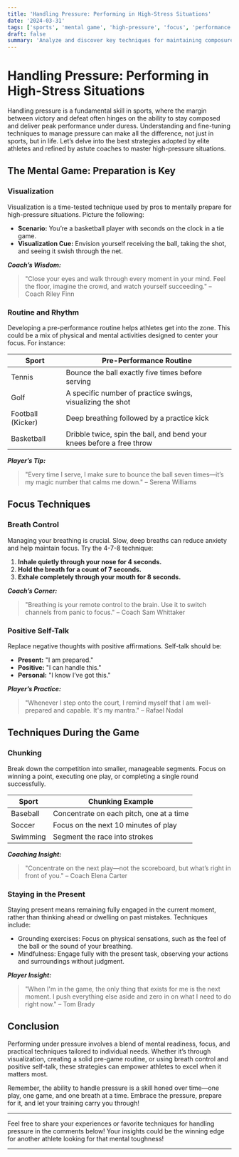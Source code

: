 ```yaml
---
title: 'Handling Pressure: Performing in High-Stress Situations'
date: '2024-03-31'
tags: ['sports', 'mental game', 'high-pressure', 'focus', 'performance', 'coaching', 'athletes', 'composure', 'preparation']
draft: false
summary: 'Analyze and discover key techniques for maintaining composure and delivering peak performance during high-pressure situations in sports through the lens of player experiences and coaching wisdom.'
---
```


# Handling Pressure: Performing in High-Stress Situations

Handling pressure is a fundamental skill in sports, where the margin between victory and defeat often hinges on the ability to stay composed and deliver peak performance under duress. Understanding and fine-tuning techniques to manage pressure can make all the difference, not just in sports, but in life. Let’s delve into the best strategies adopted by elite athletes and refined by astute coaches to master high-pressure situations.

## The Mental Game: Preparation is Key

### Visualization

Visualization is a time-tested technique used by pros to mentally prepare for high-pressure situations. Picture the following:

- **Scenario:** You’re a basketball player with seconds on the clock in a tie game.
- **Visualization Cue:** Envision yourself receiving the ball, taking the shot, and seeing it swish through the net.

**_Coach’s Wisdom:_**

> "Close your eyes and walk through every moment in your mind. Feel the floor, imagine the crowd, and watch yourself succeeding." – Coach Riley Finn

### Routine and Rhythm

Developing a pre-performance routine helps athletes get into the zone. This could be a mix of physical and mental activities designed to center your focus. For instance:

| Sport         | Pre-Performance Routine                                      |
|---------------|---------------------------------------------------------------|
| Tennis        | Bounce the ball exactly five times before serving             |
| Golf          | A specific number of practice swings, visualizing the shot    |
| Football (Kicker)| Deep breathing followed by a practice kick                  |
| Basketball    | Dribble twice, spin the ball, and bend your knees before a free throw|

**_Player’s Tip:_**

> "Every time I serve, I make sure to bounce the ball seven times—it’s my magic number that calms me down." – Serena Williams

## Focus Techniques

### Breath Control

Managing your breathing is crucial. Slow, deep breaths can reduce anxiety and help maintain focus. Try the 4-7-8 technique:

1. **Inhale quietly through your nose for 4 seconds.**
2. **Hold the breath for a count of 7 seconds.**
3. **Exhale completely through your mouth for 8 seconds.**

**_Coach’s Corner:_**

> "Breathing is your remote control to the brain. Use it to switch channels from panic to focus." – Coach Sam Whittaker

### Positive Self-Talk

Replace negative thoughts with positive affirmations. Self-talk should be:

- **Present:** "I am prepared."
- **Positive:** "I can handle this."
- **Personal:** "I know I’ve got this."

**_Player’s Practice:_**

> "Whenever I step onto the court, I remind myself that I am well-prepared and capable. It's my mantra." – Rafael Nadal

## Techniques During the Game

### Chunking

Break down the competition into smaller, manageable segments. Focus on winning a point, executing one play, or completing a single round successfully.

| Sport            | Chunking Example                                      |
|------------------|-------------------------------------------------------|
| Baseball         | Concentrate on each pitch, one at a time             |
| Soccer           | Focus on the next 10 minutes of play                  |
| Swimming         | Segment the race into strokes                         |

**_Coaching Insight:_**

> "Concentrate on the next play—not the scoreboard, but what’s right in front of you." – Coach Elena Carter

### Staying in the Present

Staying present means remaining fully engaged in the current moment, rather than thinking ahead or dwelling on past mistakes. Techniques include:

- Grounding exercises: Focus on physical sensations, such as the feel of the ball or the sound of your breathing.
- Mindfulness: Engage fully with the present task, observing your actions and surroundings without judgment.

**_Player Insight:_**

> "When I'm in the game, the only thing that exists for me is the next moment. I push everything else aside and zero in on what I need to do right now." – Tom Brady

## Conclusion

Performing under pressure involves a blend of mental readiness, focus, and practical techniques tailored to individual needs. Whether it’s through visualization, creating a solid pre-game routine, or using breath control and positive self-talk, these strategies can empower athletes to excel when it matters most.

Remember, the ability to handle pressure is a skill honed over time—one play, one game, and one breath at a time. Embrace the pressure, prepare for it, and let your training carry you through!

---

Feel free to share your experiences or favorite techniques for handling pressure in the comments below! Your insights could be the winning edge for another athlete looking for that mental toughness!

---
